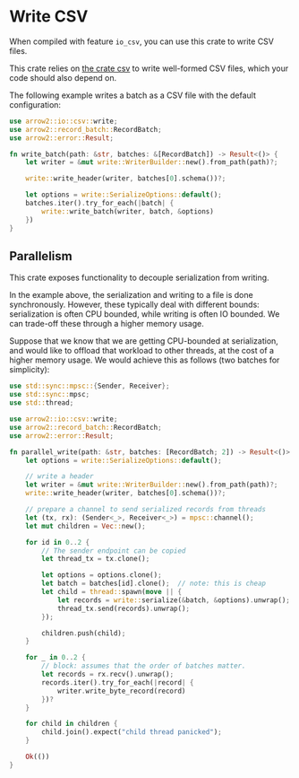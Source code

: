 <!---
  Licensed to the Apache Software Foundation (ASF) under one
  or more contributor license agreements.  See the NOTICE file
  distributed with this work for additional information
  regarding copyright ownership.  The ASF licenses this file
  to you under the Apache License, Version 2.0 (the
  "License"); you may not use this file except in compliance
  with the License.  You may obtain a copy of the License at

    http://www.apache.org/licenses/LICENSE-2.0

  Unless required by applicable law or agreed to in writing,
  software distributed under the License is distributed on an
  "AS IS" BASIS, WITHOUT WARRANTIES OR CONDITIONS OF ANY
  KIND, either express or implied.  See the License for the
  specific language governing permissions and limitations
  under the License.
-->

# Write CSV

When compiled with feature `io_csv`, you can use this crate to write CSV files.

This crate relies on [the crate csv](https://crates.io/crates/csv) to write well-formed CSV files, which your code should also depend on.

The following example writes a batch as a CSV file with the default configuration:

```rust
use arrow2::io::csv::write;
use arrow2::record_batch::RecordBatch;
use arrow2::error::Result;

fn write_batch(path: &str, batches: &[RecordBatch]) -> Result<()> {
    let writer = &mut write::WriterBuilder::new().from_path(path)?;

    write::write_header(writer, batches[0].schema())?;

    let options = write::SerializeOptions::default();
    batches.iter().try_for_each(|batch| {
        write::write_batch(writer, batch, &options)
    })
}
```

## Parallelism

This crate exposes functionality to decouple serialization from writing.

In the example above, the serialization and writing to a file is done synchronously.
However, these typically deal with different bounds: serialization is often CPU bounded, while writing is often IO bounded. We can trade-off these through a higher memory usage.

Suppose that we know that we are getting CPU-bounded at serialization, and would like to offload that workload to other threads, at the cost of a higher memory usage. We would achieve this as follows (two batches for simplicity):

```rust
use std::sync::mpsc::{Sender, Receiver};
use std::sync::mpsc;
use std::thread;

use arrow2::io::csv::write;
use arrow2::record_batch::RecordBatch;
use arrow2::error::Result;

fn parallel_write(path: &str, batches: [RecordBatch; 2]) -> Result<()> {
    let options = write::SerializeOptions::default();

    // write a header
    let writer = &mut write::WriterBuilder::new().from_path(path)?;
    write::write_header(writer, batches[0].schema())?;

    // prepare a channel to send serialized records from threads
    let (tx, rx): (Sender<_>, Receiver<_>) = mpsc::channel();
    let mut children = Vec::new();

    for id in 0..2 {
        // The sender endpoint can be copied
        let thread_tx = tx.clone();

        let options = options.clone();
        let batch = batches[id].clone();  // note: this is cheap
        let child = thread::spawn(move || {
            let records = write::serialize(&batch, &options).unwrap();
            thread_tx.send(records).unwrap();
        });

        children.push(child);
    }

    for _ in 0..2 {
        // block: assumes that the order of batches matter.
        let records = rx.recv().unwrap();
        records.iter().try_for_each(|record| {
            writer.write_byte_record(record)
        })?
    }

    for child in children {
        child.join().expect("child thread panicked");
    }

    Ok(())
}
```
